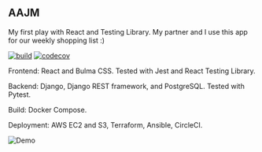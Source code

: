 ## AAJM

My first play with React and Testing Library. My partner and I use this app for our weekly shopping list :)

[![build](https://circleci.com/gh/ahmed1293/aajm_list.svg?style=shield)](https://circleci.com/gh/ahmed1293/aajm_list) 
[![codecov](https://codecov.io/gh/ahmed1293/aajm_list/branch/master/graph/badge.svg)](https://codecov.io/gh/ahmed1293/aajm_list)

Frontend: React and Bulma CSS. Tested with Jest and React Testing Library.

Backend: Django, Django REST framework, and PostgreSQL. Tested with Pytest.

Build: Docker Compose.

Deployment: AWS EC2 and S3, Terraform, Ansible, CircleCI.

![Demo](/preview/demo.gif)
